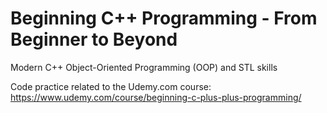 # Beginning C++ Programming - From Beginner to Beyond
Modern C++ Object-Oriented Programming (OOP) and STL skills 

Code practice related to the Udemy.com course: https://www.udemy.com/course/beginning-c-plus-plus-programming/



